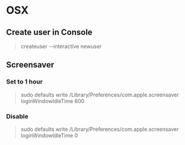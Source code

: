 # OSX
## Create user in Console
> createuser --interactive newuser

## Screensaver
### Set to 1 hour
> sudo defaults write /Library/Preferences/com.apple.screensaver loginWindowIdleTime 600

### Disable
> sudo defaults write /Library/Preferences/com.apple.screensaver loginWindowIdleTime 0
